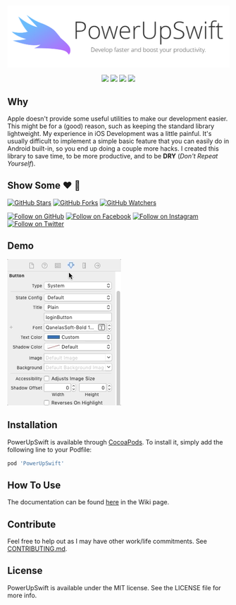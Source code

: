 <!--[![CI Status](https://img.shields.io/travis/cefjoeii/PowerUpSwift.svg?style=flat)](https://travis-ci.org/cefjoeii/PowerUpSwift)-->

<p align="center">
  <img src="Screenshots/PowerUpSwift.png" alt="PowerUpSwift" width="auto" height="auto" />
</p>

<p align="center">
  <img src="https://img.shields.io/cocoapods/v/PowerUpSwift.svg?style=flat" />
  <img src="https://img.shields.io/cocoapods/l/PowerUpSwift.svg?style=flat" />
  <img src="https://img.shields.io/cocoapods/p/PowerUpSwift.svg?style=flat" />
  <img src="https://img.shields.io/badge/language-american%20english-red.svg" />
</p>

<!--## Example

To run the example project, clone the repo, and run `pod install` from the Example directory first.

## Requirements-->

## Why
Apple doesn't provide some useful utilities to make our development easier. This might be for a (good) reason, such as keeping the standard library lightweight. My experience in iOS Development was a little painful. It's usually difficult to implement a simple basic feature that you can easily do in Android built-in, so you end up doing a couple more hacks. I created this library to save time, to be more productive, and to be **DRY** (*Don't Repeat Yourself*).

## Show Some :heart: :wave:
[![GitHub Stars](https://img.shields.io/github/stars/PowerUpX/PowerUpSwift.svg?style=social&label=Star)](https://github.com/PowerUpX/PowerUpSwift)
[![GitHub Forks](https://img.shields.io/github/forks/PowerUpX/PowerUpSwift.svg?style=social&label=Fork)](https://github.com/PowerUpX/PowerUpSwift/fork)
[![GitHub Watchers](https://img.shields.io/github/watchers/PowerUpX/PowerUpSwift.svg?style=social&label=Watch)](https://github.com/PowerUpX/PowerUpSwift)

[![Follow on GitHub](https://img.shields.io/github/followers/cefjoeii.svg?style=social&label=Follow)](https://github.com/cefjoeii)
[![Follow on Facebook](https://img.shields.io/badge/Follow%20%40cefjoeii%20on-Facebook-%233C5A99.svg)](https://facebook.com/cefjoeii)
[![Follow on Instagram](https://img.shields.io/badge/Follow%20%40cefjoeii%20on-Instagram-C13584.svg)](https://instagram.com/cefjoeii)
[![Follow on Twitter](https://img.shields.io/twitter/follow/cefjoeii.svg?style=social)](https://twitter.com/cefjoeii)


## Demo
<img src="Screenshots/Demo.gif" alt="PowerUpSwift" width="auto" height="auto" />

## Installation

PowerUpSwift is available through [CocoaPods](https://cocoapods.org/pods/PowerUpSwift). To install
it, simply add the following line to your Podfile:

```ruby
pod 'PowerUpSwift'
```

## How To Use

The documentation can be found [here](https://github.com/PowerUpX/PowerUpSwift/wiki) in the Wiki page.

## Contribute

Feel free to help out as I may have other work/life commitments. See [CONTRIBUTING.md](CONTRIBUTING.md).

## License

PowerUpSwift is available under the MIT license. See the LICENSE file for more info.

